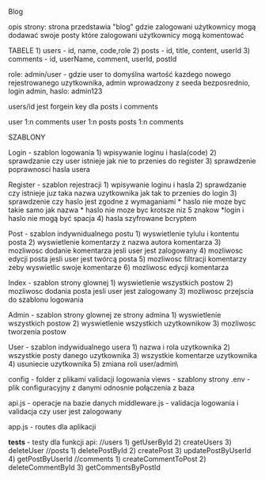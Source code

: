 Blog

opis strony:
    strona przedstawia "blog" gdzie zalogowani użytkownicy mogą dodawać swoje posty które zalogowani użytkownicy mogą komentować

TABELE 
    1) users - id, name, code,role
    2) posts - id, title, content, userId
    3) comments - id, userName, comment, userId, postId

role: admin/user - gdzie user to domyślna wartość kazdego nowego rejestrowanego uzytkownika, admin wprowadzony z seeda bezposrednio, login admin, haslo: admin123

users/id jest forgein key dla posts i comments

user 1:n comments
user 1:n posts
posts 1:n comments

SZABLONY

Login - szablon logowania
    1) wpisywanie loginu i hasla(code)
    2) sprawdzanie czy user istnieje jak nie to przenies do register
    3) sprawdzenie poprawnosci hasla usera 

Register - szablon rejestracji 
    1) wpisywanie loginu i hasla
    2) sprawdzanie czy istnieje juz taka nazwa uzytkownika jak tak to przenies do login
    3) sprawdzenie czy haslo jest zgodne z wymaganiami
            * haslo nie moze byc takie samo jak nazwa
            * haslo nie moze byc krotsze niz 5 znakow
            *login i haslo nie mogą być spacja
    4) hasla szyfrowane bcryptem

Post - szablon indywnidualnego postu
    1) wyswietlenie tylulu i kontentu posta
    2) wyswietlenie komentarzy z nazwa autora komentarza
    3) mozliwosc dodanie komentarza jesli user jest zalogowany
    4) mozliwosc edycji posta jesli user jest twórcą posta
    5) mozliwosc filtracji komentarzy zeby wyswietlic swoje komentarze
    6) mozliwosc edycji komentarza

Index - szablon strony glownej
    1) wyswietlenie wszystkich postow
    2) mozliwosc dodania posta jesli user jest zalogowany
    3) mozliwosc przejscia do szablonu logowania

Admin - szablon strony glownej ze strony admina
    1) wyswietlenie wszystkich postow
    2) wyswietlenie wszystkich uzytkownikow
    3) mozliwosc tworzenia postow

User - szablon indywidualnego usera
    1) nazwa i rola uzytkownika
    2) wszystkie posty danego uzytkownika
    3) wszystkie komentarze uzytkownika
    4) usuniecie uzytkownika
    5) zmiana roli user/admin\


config - folder z plikami validacji logowania
views - szablony strony
.env - plik configuracyjny z danymi odnosnie połączenia z baza

api.js - operacje na bazie danych
middleware.js - validacja logowania i validacja czy user jest zalogowany

app.js - routes dla aplikacji

__tests__ - testy dla funkcji api:
    //users
    1) getUserById
    2) createUsers
    3) deleteUser
    //posts
    1) deletePostById
    2) createPost
    3) updatePostByUserId
    4) getPostByUserId
    //comments
    1) createCommentToPost
    2) deleteCommentById
    3) getCommentsByPostId